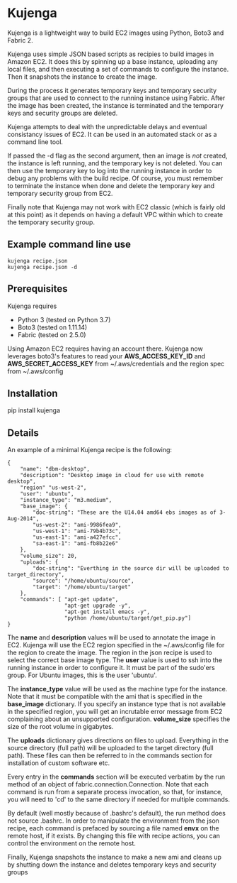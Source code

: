 
# Kujenga

Kujenga is a lightweight way to build EC2 images using Python, Boto3
and Fabric 2.

Kujenga uses simple JSON based scripts as recipies to build images in
Amazon EC2.  It does this by spinning up a base instance, uploading
any local files, and then executing a set of commands to configure the
instance.  Then it snapshots the instance to create the image. 

During the process it generates temporary keys and temporary security
groups that are used to connect to the running instance using Fabric.
After the image has been created, the instance is terminated and
the temporary keys and security groups are deleted.

Kujenga attempts to deal with the unpredictable delays and eventual 
consistancy issues of EC2.  It can be used in an automated stack or 
as a command line tool.

If passed the -d flag as the second argument, then an image is _not_
created, the instance is left running, and the temporary key is not
deleted. You can then use the temporary key to log into the running
instance in order to debug any problems with the build recipe. Of
course, you must remember to terminate the instance when done and
delete the temporary key and temporary security group from EC2.

Finally note that Kujenga may not work with EC2 classic (which is
fairly old at this point) as it depends on having a default VPC within
which to create the temporary security group.

## Example command line use
    kujenga recipe.json 
    kujenga recipe.json -d

## Prerequisites
Kujenga requires
  - Python 3 (tested on Python 3.7)
  - Boto3    (tested on 1.11.14)
  - Fabric   (tested on 2.5.0)

Using Amazon EC2 requires having an account there. Kujenga now leverages
boto3's features to read your **AWS_ACCESS_KEY_ID** and **AWS_SECRET_ACCESS_KEY**
from ~/.aws/credentials and the region spec from ~/.aws/config


## Installation
pip install kujenga

## Details

An example of a minimal Kujenga recipe is the following:

    {
        "name": "dbm-desktop",
        "description": "Desktop image in cloud for use with remote desktop",
        "region" "us-west-2",
        "user": "ubuntu",
        "instance_type": "m3.medium",
        "base_image": {
            "doc-string": "These are the U14.04 amd64 ebs images as of 3-Aug-2014",
            "us-west-2": "ami-9986fea9",
            "us-west-1": "ami-79b4b73c",
            "us-east-1": "ami-a427efcc",
            "sa-east-1": "ami-fb8b22e6"
        },
        "volume_size": 20,
        "uploads": {
            "doc-string": "Everthing in the source dir will be uploaded to target_directory",
            "source": "/home/ubuntu/source",
            "target": "/home/ubuntu/target"
        },
        "commands": [ "apt-get update",
                      "apt-get upgrade -y",
                      "apt-get install emacs -y",
                      "python /home/ubuntu/target/get_pip.py"]
    }

The **name** and **description** values will be used to annotate the
image in EC2.  Kujenga will use the EC2 region specified in the
~/.aws/config file for the region to create the image.  The region in
the json recipe is used to select the correct base image type.  The
**user** value is used to ssh into the running instance in order to
configure it.  It must be part of the sudo'ers group. For Ubuntu
images, this is the user 'ubuntu'.

The **instance_type** value will be used as the machine type for the
instance.  Note that it must be compatible with the ami that is
specified in the **base_image** dictionary. If you specify an instance
type that is not available in the specified region, you will get an
incrutable error message from EC2 complaining about an unsupported
configuration. **volume_size** specifies the size of the root volume
in gigabytes.

The **uploads** dictionary gives directions on files to upload.
Everything in the source directory (full path) will be uploaded to the
target directory (full path). These files can then be referred to in
the commands section for installation of custom software etc.

Every entry in the **commands** section will be executed verbatim by
the run method of an object of fabric.connection.Connection. Note that
each command is run from a separate process invocation, so that, for
instance, you will need to 'cd' to the same directory if needed for
multiple commands.

By default (well mostly because of .bashrc's default), the run method does
not source .bashrc.  In order to manipulate the environment from the
json recipe, each command is prefaced by sourcing a file named **envx**
on the remote host, if it exists. By changing this file with recipe 
actions, you can control the environment on the remote host.

Finally, Kujenga snapshots the instance to make a new ami and cleans up
by shutting down the instance and deletes temporary keys and security groups
